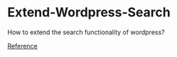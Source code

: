 # Extend-Wordpress-Search
How to extend the search functionality of wordpress?

[Reference](https://gist.github.com/rfmeier/6091158)
